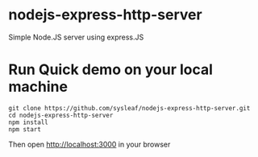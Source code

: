 # nodejs-express-http-server
Simple Node.JS server using express.JS

# Run Quick demo on your local machine
```
git clone https://github.com/sysleaf/nodejs-express-http-server.git
cd nodejs-express-http-server
npm install
npm start
```

Then open [http://localhost:3000](http://localhost:3000/) in your browser
